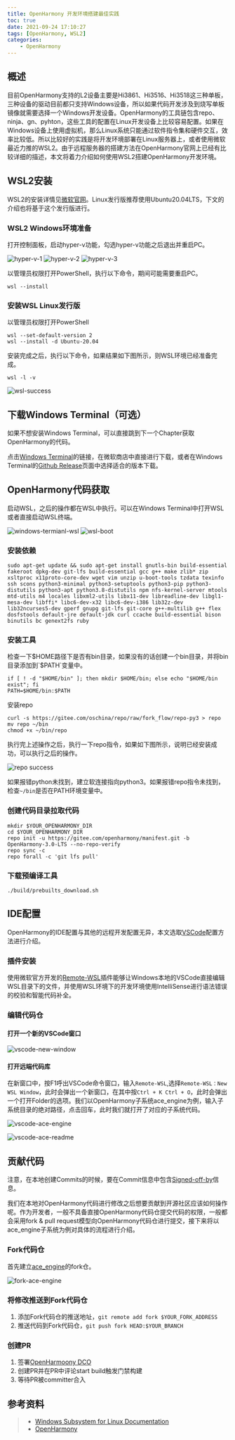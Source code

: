```yaml
---
title: OpenHarmony 开发环境搭建最佳实践
toc: true
date: 2021-09-24 17:10:27
tags: [OpenHarmony, WSL2]
categories:
    - OpenHarmony
---
```


## 概述

目前OpenHarmony支持的L2设备主要是Hi3861、Hi3516、Hi3518这三种单板，三种设备的驱动目前都只支持Windows设备，所以如果代码开发涉及到烧写单板镜像就需要选择一个Windows开发设备。OpenHarmony的工具链包含repo、ninja、gn、pyhton，这些工具的配置在Linux开发设备上比较容易配置。如果在Windows设备上使用虚拟机，那么Linux系统只能通过软件指令集和硬件交互，效率比较低。所以比较好的实践是将开发环境部署在Linux服务器上，或者使用微软最近力推的WSL2。由于远程服务器的搭建方法在OpenHarmony官网上已经有比较详细的描述，本文将着力介绍如何使用WSL2搭建OpenHarmony开发环境。

<!-- more -->

## WSL2安装

WSL2的安装详情见[微软官网](https://docs.microsoft.com/zh-cn/windows/wsl/install)。Linux发行版推荐使用Ubuntu20.04LTS，下文的介绍也将基于这个发行版进行。

### WSL2 Windows环境准备

打开控制面板，启动hyper-v功能，勾选hyper-v功能之后退出并重启PC。

![hyper-v-1](OpenHarmony-开发环境搭建最佳实践/hyper-v-step1.png)
![hyper-v-2](OpenHarmony-开发环境搭建最佳实践/hyper-v-step2.png)
![hyper-v-3](OpenHarmony-开发环境搭建最佳实践/hyper-v-step3.png)

以管理员权限打开PowerShell，执行以下命令，期间可能需要重启PC。

```shell
wsl --install
```

### 安装WSL Linux发行版

以管理员权限打开PowerShell

```shell
wsl --set-default-version 2
wsl --install -d Ubuntu-20.04
```

安装完成之后，执行以下命令，如果结果如下图所示，则WSL环境已经准备完成。

```shell
wsl -l -v
```

![wsl-success](OpenHarmony-开发环境搭建最佳实践/wsl-success.png)

## 下载Windows Terminal（可选）

如果不想安装Windows Terminal，可以直接跳到下一个Chapter获取OpenHarmony的代码。

点击[Windows Terminal](https://www.microsoft.com/en-us/p/windows-terminal/9n0dx20hk701?activetab=pivot:overviewtab)的链接，在微软商店中直接进行下载，或者在Windows Terminal的[Github Release](https://github.com/microsoft/terminal/releases)页面中选择适合的版本下载。

## OpenHarmony代码获取

启动WSL，之后的操作都在WSL中执行。可以在Windows Terminal中打开WSL或者直接启动WSL终端。

![windows-termianl-wsl](OpenHarmony-开发环境搭建最佳实践/windows-terminal-wsl.png)
![wsl-boot](OpenHarmony-开发环境搭建最佳实践/wsl-boot.png)

### 安装依赖

```shell
sudo apt-get update && sudo apt-get install gnutls-bin build-essential fakeroot dpkg-dev git-lfs build-essential gcc g++ make zlib* zip xsltproc x11proto-core-dev wget vim unzip u-boot-tools tzdata texinfo ssh scons python3-minimal python3-setuptools python3-pip python3-distutils python3-apt python3.8-distutils npm nfs-kernel-server mtools mtd-utils m4 locales libxml2-utils libx11-dev libreadline-dev libgl1-mesa-dev libffi* libc6-dev-x32 libc6-dev-i386 lib32z-dev lib32ncurses5-dev gperf gnupg git-lfs git-core g++-multilib g++ flex dosfstools default-jre default-jdk curl ccache build-essential bison binutils bc genext2fs ruby
```

### 安装工具

检查一下$HOME路径下是否有bin目录，如果没有的话创建一个bin目录，并将bin目录添加到`$PATH`变量中。

```shell
if [ ! -d "$HOME/bin" ]; then mkdir $HOME/bin; else echo "$HOME/bin exist"; fi
PATH=$HOME/bin:$PATH
```

安装repo

```shell
curl -s https://gitee.com/oschina/repo/raw/fork_flow/repo-py3 > repo
mv repo ~/bin
chmod +x ~/bin/repo
```

执行完上述操作之后，执行一下repo指令，如果如下图所示，说明已经安装成功，可以执行之后的操作。

![repo success](./OpenHarmony-开发环境搭建最佳实践/repo-success.png)

如果报错python未找到，建立软连接指向python3。如果报错repo指令未找到，检查`~/bin`是否在PATH环境变量中。

### 创建代码目录拉取代码

```shell
mkdir $YOUR_OPENHARMONY_DIR
cd $YOUR_OPENHARMONY_DIR
repo init -u https://gitee.com/openharmony/manifest.git -b OpenHarmony-3.0-LTS --no-repo-verify
repo sync -c
repo forall -c 'git lfs pull'
```

### 下载预编译工具

```shell
./build/prebuilts_download.sh
```

## IDE配置

OpenHarmony的IDE配置与其他的远程开发配置无异，本文选取[VSCode](https://code.visualstudio.com/)配置方法进行介绍。

### 插件安装

使用微软官方开发的[Remote-WSL](https://marketplace.visualstudio.com/items?itemName=ms-vscode-remote.remote-wsl)插件能够让Windows本地的VSCode直接编辑WSL目录下的文件，并使用WSL环境下的开发环境使用IntelliSense进行语法错误的校验和智能代码补全。

### 编辑代码仓

#### 打开一个新的VSCode窗口

![vscode-new-window](./OpenHarmony-开发环境搭建最佳实践/vscode-new-window.png)

#### 打开远端代码库

在新窗口中，按F1呼出VSCode命令窗口，输入`Remote-WSL`,选择`Remote-WSL：New WSL Window`，此时会弹出一个新窗口，在其中按`Ctrl + K Ctrl + O`，此时会弹出一个打开Folder的选项。我们以OpenHarmony子系统ace_engine为例，输入子系统目录的绝对路径，点击回车，此时我们就打开了对应的子系统代码。

![vscode-ace-engine](./OpenHarmony-开发环境搭建最佳实践/vscode-ace-engine.png)

![vscode-ace-readme](./OpenHarmony-开发环境搭建最佳实践/vscode-ace-readme.png)


## 贡献代码

注意，在本地创建Commits的时候，要在Commit信息中包含[Signed-off-by](https://gitee.com/openharmony/docs/blob/master/zh-cn/contribute/FAQ.md)信息。

我们在本地对OpenHarmony代码进行修改之后想要贡献到开源社区应该如何操作呢。作为开发者，一般不具备直接OpenHarmony代码仓提交代码的权限，一般都会采用fork & pull request模型向OpenHarmony代码仓进行提交，接下来将以ace_engine子系统为例对具体的流程进行介绍。

### Fork代码仓

首先建立[ace_engine](https://gitee.com/openharmony/ace_ace_engine)的fork仓。

![fork-ace-engine](./OpenHarmony-开发环境搭建最佳实践/fork-ace-engine.png)

### 将修改推送到Fork代码仓

1. 添加Fork代码仓的推送地址，`git remote add fork $YOUR_FORK_ADDRESS`
2. 推送代码到Fork代码仓，`git push fork HEAD:$YOUR_BRANCH`

### 创建PR

1. 签署[OpenHarmoony DCO](https://dco.openharmony.io/sign/Z2l0ZWUlMkZvcGVuX2hhcm1vbnk=)
2. 创建PR并在PR中评论start build触发门禁构建
3. 等待PR被committer合入

## 参考资料
> - [Windows Subsystem for Linux Documentation](https://docs.microsoft.com/en-us/windows/wsl/)
> - [OpenHarmony](https://www.openharmony.cn/)
